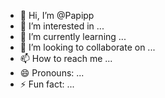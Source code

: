 - 👋 Hi, I’m @Papipp
- 👀 I’m interested in ...
- 🌱 I’m currently learning ...
- 💞️ I’m looking to collaborate on ...
- 📫 How to reach me ...
- 😄 Pronouns: ...
- ⚡ Fun fact: ...

<!---
Papipp/Papipp is a ✨ special ✨ repository because its `README.md` (this file) appears on your GitHub profile.
You can click the Preview link to take a look at your changes.
--->
